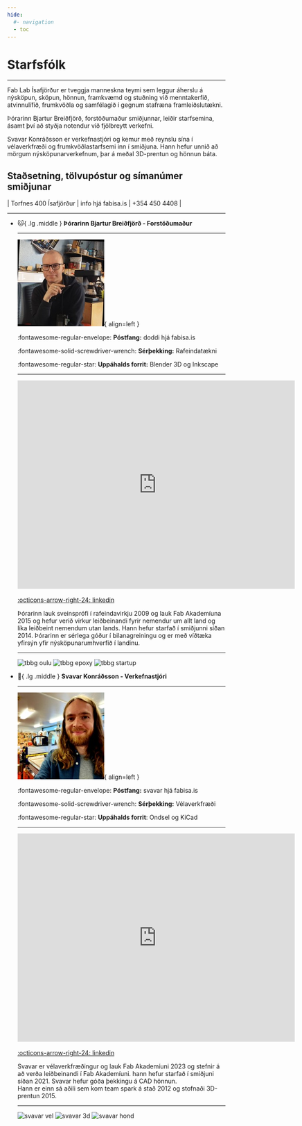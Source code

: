 ```yaml
---
hide:
  #- navigation
  - toc
---
```


# Starfsfólk

---

Fab Lab Ísafjörður er tveggja manneskna teymi sem leggur áherslu á nýsköpun, sköpun, hönnun, framkvæmd og stuðning við menntakerfið, atvinnulífið, frumkvöðla og samfélagið í gegnum stafræna framleiðslutækni.<br> 

Þórarinn Bjartur Breiðfjörð, forstöðumaður smiðjunnar, leiðir starfsemina, ásamt því að styðja notendur við fjölbreytt verkefni. <br> 

Svavar Konráðsson er verkefnastjóri og kemur með reynslu sína í vélaverkfræði og frumkvöðlastarfsemi inn í smiðjuna. Hann hefur unnið að mörgum nýsköpunarverkefnum, þar á meðal 3D-prentun og hönnun báta.

## Staðsetning, tölvupóstur og símanúmer smiðjunar

|  Torfnes 400 Ísafjörður   |   info hjá fabisa.is   |   +354 450 4408  |

---

<style>
table {
    border-collapse: collapse;
}
table, th, td {
   border: none;
}
blockquote {
    border-left: none;
    padding-left: 10px;
}
</style>

<div class="grid cards" markdown>

-   :cat:{ .lg .middle } __Þórarinn Bjartur Breiðfjörð - Forstöðumaður__



    ---
    ![tbbg](../assets/img/images/tbbg.png){ align=left }
    

    :fontawesome-regular-envelope: **Póstfang:** doddi hjá fabisa.is

    :fontawesome-solid-screwdriver-wrench: **Sérþekking:** Rafeindatækni

    :fontawesome-regular-star: **Uppáhalds forrit:** Blender 3D og Inkscape

    ---
    

    <iframe title="DjOddi" frameborder="0" allowfullscreen mozallowfullscreen="true" webkitallowfullscreen="true" allow="autoplay; fullscreen; xr-spatial-tracking" xr-spatial-tracking execution-while-out-of-viewport execution-while-not-rendered web-share width="640" height="480" src="https://sketchfab.com/models/ee9372ef321e405aa8503d4f69141c68/embed?autospin=1&autostart=1&preload=1&dnt=1"> </iframe>

    [:octicons-arrow-right-24: linkedin](https://www.linkedin.com/in/hanndoddi/)

    Þórarinn lauk sveinsprófi í rafeindavirkju 2009 og lauk Fab Akademíuna 2015 og hefur verið virkur leiðbeinandi fyrir nemendur um allt land og líka leiðbeint nemendum utan lands. Hann hefur starfað í smiðjunni síðan 2014. Þórarinn er sérlega góður í bilanagreiningu og er með víðtæka yfirsýn yfir nýsköpunarumhverfið í landinu.

    ---

    ![tbbg oulu](https://scontent-lhr6-1.xx.fbcdn.net/v/t1.18169-9/26239431_10156901307507195_6655825369588295869_n.jpg?_nc_cat=110&ccb=1-7&_nc_sid=13d280&_nc_ohc=a2kTJ6tjdSAQ7kNvgGejXCD&_nc_ht=scontent-lhr6-1.xx&oh=00_AYAnSKtStPYRN_rRCRXIEBDxHFGyJXM1_PdOUCPfFa7NqA&oe=671BFB1C)
    ![tbbg epoxy](https://fabacademy.org/archives/2015/eu/students/gunnarsson.thorarinn_b.b/images/week13/img16w13.JPG)
    ![tbbg startup](https://scontent-lhr8-2.xx.fbcdn.net/v/t1.6435-9/64501840_2060863974023451_4801010113865318400_n.jpg?stp=dst-jpg_s960x960&_nc_cat=103&ccb=1-7&_nc_sid=13d280&_nc_ohc=MgSd7OINuEoQ7kNvgF_0Nfp&_nc_ht=scontent-lhr8-2.xx&_nc_gid=Aq2i6ze-C447VlYwmMWfgl6&oh=00_AYC8W3fWHK3e5tLcn_h6WARlZrJpxd2PB7D09hgHk3vbzg&oe=671C1830)



-   :elephant:{ .lg .middle } __Svavar Konráðsson - Verkefnastjóri__

    ---
    ![sk](../assets/img/images/sk.png){ align=left }


    :fontawesome-regular-envelope: **Póstfang:** svavar hjá fabisa.is

    :fontawesome-solid-screwdriver-wrench: **Sérþekking:** Vélaverkfræði

    :fontawesome-regular-star: **Uppáhalds forrit**: Ondsel og KiCad

    ---

    <iframe title="Scaniverse 2022-06-10 142722" frameborder="0" allowfullscreen mozallowfullscreen="true" webkitallowfullscreen="true" allow="autoplay; fullscreen; xr-spatial-tracking" xr-spatial-tracking execution-while-out-of-viewport execution-while-not-rendered web-share width="640" height="480" src="https://sketchfab.com/models/820d6e8c1d7744989cd0e9c1dabb1729/embed?autospin=1&autostart=1&preload=1&dnt=1"> </iframe>

    [:octicons-arrow-right-24: linkedin](https://www.linkedin.com/in/svavarkonradsson/)

    Svavar er vélaverkfræðingur og lauk Fab Akademíuni 2023 og stefnir á að verða leiðbeinandi í Fab Akademíuni. hann hefur starfað í smiðjuni síðan 2021. Svavar hefur góða þekkingu á CAD hönnun. <br> Hann er einn sá aðili sem kom team spark á stað 2012 og stofnaði 3D-prentun 2015.
     
     
    ---


    ![svavar vel](https://scontent-lhr8-1.xx.fbcdn.net/v/t39.30808-6/240580256_4706398722782268_2006023340558570391_n.png?_nc_cat=107&ccb=1-7&_nc_sid=127cfc&_nc_ohc=T2y1rUnJOP4Q7kNvgFOWRVg&_nc_ht=scontent-lhr8-1.xx&_nc_gid=AvM-xrKij1aq0uV8ZA3w801&oh=00_AYD5cay5lXyszw2adgb0b4EEOcdVnEPiulu4ybk4y9a24g&oe=670DE981)
    ![svavar 3d](https://scontent-lhr8-1.xx.fbcdn.net/v/t39.30808-6/241118342_4706398766115597_1474989873444507587_n.png?_nc_cat=111&ccb=1-7&_nc_sid=127cfc&_nc_ohc=HyX2OAHrMp0Q7kNvgHLhOVO&_nc_ht=scontent-lhr8-1.xx&_nc_gid=AajgqGeYjxXDtxUkiujL9RN&oh=00_AYArzwnuGQoXzzThBiWYzNk4AsOBPjeyi6IYH-sYmF6WcA&oe=670DEB58)
    ![svavar hond](https://scontent-lhr6-1.xx.fbcdn.net/v/t39.30808-6/241162722_4706398752782265_5149155800181013365_n.png?_nc_cat=102&ccb=1-7&_nc_sid=127cfc&_nc_ohc=jx87_0zmrT4Q7kNvgGd0TjC&_nc_ht=scontent-lhr6-1.xx&_nc_gid=AIUbUVWz4MW8Dui441ruUH-&oh=00_AYAxZKoAe26rcw_HHJlmrfzIwpCmvxk65VR5F6r-aHCdfg&oe=670DF1FE)



</div>